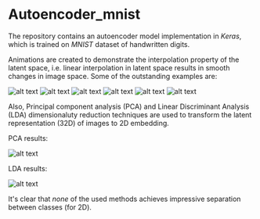 # Autoencoder_mnist

The repository contains an autoencoder model implementation in *Keras*, which is trained on *MNIST* dataset of handwritten digits.

Animations are created to demonstrate the interpolation property of the latent space, i.e. linear interpolation in latent space results in smooth changes in image space.
Some of the outstanding examples are:

![alt text](https://github.com/AniKar/Autoencoder_mnist/blob/master/output/animation_0_9.gif)
![alt text](https://github.com/AniKar/Autoencoder_mnist/blob/master/output/animation_8_3.gif)
![alt text](https://github.com/AniKar/Autoencoder_mnist/blob/master/output/animation_1_7.gif)
![alt text](https://github.com/AniKar/Autoencoder_mnist/blob/master/output/animation_2_5.gif)
![alt text](https://github.com/AniKar/Autoencoder_mnist/blob/master/output/animation_4_6.gif)
![alt text](https://github.com/AniKar/Autoencoder_mnist/blob/master/output/animation_0_6.gif)


Also, Principal component analysis (PCA) and Linear Discriminant Analysis (LDA) dimensionaluty reduction techniques are used to transform the latent representation (32D) of images to 2D embedding.

PCA results:

![alt text](https://github.com/AniKar/Autoencoder_mnist/blob/master/output/pca_encoding.png)

LDA results:

![alt text](https://github.com/AniKar/Autoencoder_mnist/blob/master/output/lda_encoding.png)

It's clear that *none* of the used methods achieves impressive separation between classes (for 2D).
